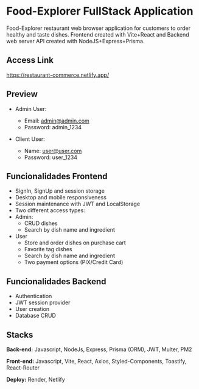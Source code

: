 # Food-Explorer FullStack Application

Food-Explorer restaurant web browser application for customers to order healthy and taste dishes. Frontend created with Vite+React and Backend web server API created with NodeJS+Express+Prisma.

## Access Link

https://restaurant-commerce.netlify.app/

## Preview

- Admin User:

  - Email: admin@admin.com
  - Password: admin_1234

- Client User:
  - Name: user@user.com
  - Password: user_1234

## Funcionalidades Frontend

- SignIn, SignUp and session storage
- Desktop and mobile responsiveness
- Session maintenance with JWT and LocalStorage
- Two different access types:
- Admin:
  - CRUD dishes
  - Search by dish name and ingredient
- User
  - Store and order dishes on purchase cart
  - Favorite tag dishes
  - Search by dish name and ingredient
  - Two payment options (PIX/Credit Card)

## Funcionalidades Backend

- Authentication
- JWT session provider
- User creation
- Database CRUD

## Stacks

**Back-end:** Javascript, NodeJs, Express, Prisma (ORM), JWT, Multer, PM2

**Front-end:** Javascript, Vite, React, Axios, Styled-Components, Toastify, React-Router

**Deploy:** Render, Netlify
